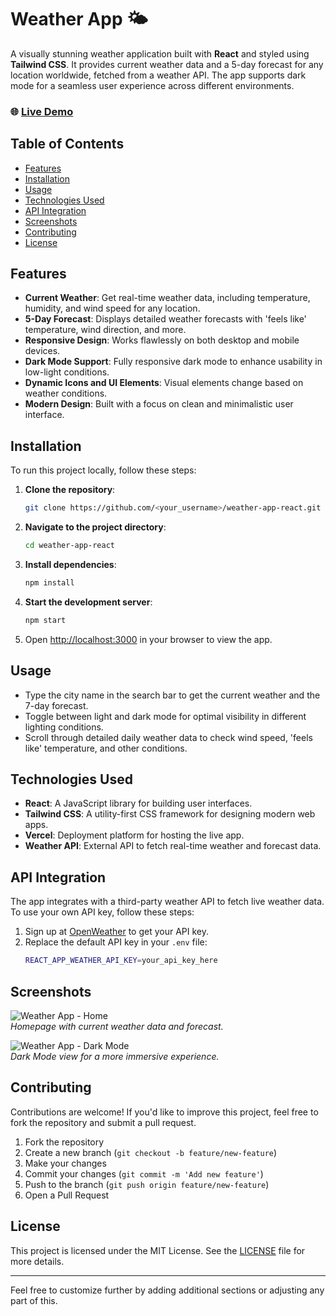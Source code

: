 # Weather App 🌤️

A visually stunning weather application built with **React** and styled using **Tailwind CSS**. It provides current weather data and a 5-day forecast for any location worldwide, fetched from a weather API. The app supports dark mode for a seamless user experience across different environments.

### 🌐 [Live Demo](https://weather-app-react-two-azure.vercel.app/)

## Table of Contents
- [Features](#features)
- [Installation](#installation)
- [Usage](#usage)
- [Technologies Used](#technologies-used)
- [API Integration](#api-integration)
- [Screenshots](#screenshots)
- [Contributing](#contributing)
- [License](#license)

## Features
- **Current Weather**: Get real-time weather data, including temperature, humidity, and wind speed for any location.
- **5-Day Forecast**: Displays detailed weather forecasts with 'feels like' temperature, wind direction, and more.
- **Responsive Design**: Works flawlessly on both desktop and mobile devices.
- **Dark Mode Support**: Fully responsive dark mode to enhance usability in low-light conditions.
- **Dynamic Icons and UI Elements**: Visual elements change based on weather conditions.
- **Modern Design**: Built with a focus on clean and minimalistic user interface.

## Installation

To run this project locally, follow these steps:

1. **Clone the repository**:
   ```bash
   git clone https://github.com/<your_username>/weather-app-react.git
   ```
2. **Navigate to the project directory**:
   ```bash
   cd weather-app-react
   ```
3. **Install dependencies**:
   ```bash
   npm install
   ```
4. **Start the development server**:
   ```bash
   npm start
   ```
5. Open [http://localhost:3000](http://localhost:3000) in your browser to view the app.

## Usage

- Type the city name in the search bar to get the current weather and the 7-day forecast.
- Toggle between light and dark mode for optimal visibility in different lighting conditions.
- Scroll through detailed daily weather data to check wind speed, 'feels like' temperature, and other conditions.

## Technologies Used

- **React**: A JavaScript library for building user interfaces.
- **Tailwind CSS**: A utility-first CSS framework for designing modern web apps.
- **Vercel**: Deployment platform for hosting the live app.
- **Weather API**: External API to fetch real-time weather and forecast data.

## API Integration

The app integrates with a third-party weather API to fetch live weather data. To use your own API key, follow these steps:

1. Sign up at [OpenWeather](https://openweathermap.org/) to get your API key.
2. Replace the default API key in your `.env` file:
   ```bash
   REACT_APP_WEATHER_API_KEY=your_api_key_here
   ```

## Screenshots

![Weather App - Home](https://via.placeholder.com/600x400)  
*Homepage with current weather data and forecast.*

![Weather App - Dark Mode](https://via.placeholder.com/600x400)  
*Dark Mode view for a more immersive experience.*

## Contributing

Contributions are welcome! If you'd like to improve this project, feel free to fork the repository and submit a pull request.

1. Fork the repository
2. Create a new branch (`git checkout -b feature/new-feature`)
3. Make your changes
4. Commit your changes (`git commit -m 'Add new feature'`)
5. Push to the branch (`git push origin feature/new-feature`)
6. Open a Pull Request

## License

This project is licensed under the MIT License. See the [LICENSE](LICENSE) file for more details.

---

Feel free to customize further by adding additional sections or adjusting any part of this.
